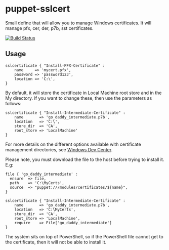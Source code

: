 puppet-sslcert
==============

Small define that will allow you to manage Windows certificates. It will manage pfx, cer, der, p7b, sst certificates.

[![Build Status](https://travis-ci.org/opentable/puppet-sslcert.png?branch=master)](https://travis-ci.org/opentable/puppet-sslcert)

Usage
--

    sslcertificate { "Install-PFX-Certificate" :
    	name     => 'mycert.pfx',
    	password => 'password123',
    	location => 'C:\',
    }
    
By default, it will store the certificate in Local Machine root store and in the My directory. If you want to change these, then use the parameters as follows:


    sslcertificate { "Install-Intermediate-Certificate" :
    	name       => 'go_daddy_intermediate.p7b',
    	location   => 'C:\',
    	store_dir  => 'CA',
    	root_store => 'LocalMachine'
    }
    
For more details on the different options available with certificate management directories, see [Windows Dev Center](http://msdn.microsoft.com/en-us/library/windows/desktop/aa388136(v=vs.85).aspx).

Please note, you must download the file to the host before trying to install it. E.g:

	file { 'go_daddy_intermediate' :
      ensure  => file,
      path    => 'C:\MyCerts',
      source  => "puppet:///modules/certificates/${name}",
    }

	sslcertificate { "Install-Intermediate-Certificate" :
    	name       => 'go_daddy_intermediate.p7b',
    	location   => 'C:\MyCerts',
    	store_dir  => 'CA',
    	root_store => 'LocalMachine',
    	require    => File['go_daddy_intermediate']
    }   
    
The system sits on top of PowerShell, so if the PowerShell file cannot get to the certificate, then it will not be able to install it.